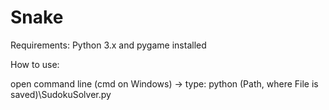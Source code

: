 # Snake

Requirements: Python 3.x and pygame installed

How to use:

open command line (cmd on Windows) -> type: python (Path, where File is saved)\SudokuSolver.py
